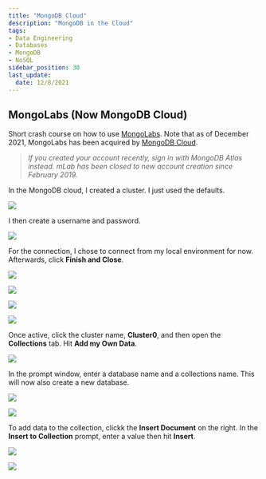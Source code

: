 ```yaml
---
title: "MongoDB Cloud"
description: "MongoDB in the Cloud"
tags: 
- Data Engineering
- Databases
- MongoDB
- NoSQL
sidebar_position: 30
last_update:
  date: 12/8/2021
---
```




## MongoLabs (Now MongoDB Cloud)

Short crash course on how to use [MongoLabs](https://mlab.com/).
Note that as of December 2021, MongoLabs has been acquired by [MongoDB Cloud](https://cloud.mongodb.com/v2#/org/61aeacf3cf271d40e56ae014/).

> *If you created your account recently, sign in with MongoDB Atlas instead. 
> mLab has been closed to new account creation since February 2019.*

In the MongoDB cloud, I created a cluster. I just used the defaults.

![](/img/docs/acme-mongodb.png)

I then create a username and password.

![](/img/docs/acme-mongo-uname-pw.png)

For the connection, I chose to connect from my local environment for now. Afterwards, click **Finish and Close**.

![](/img/docs/acme-mongo-localconnect.png)

![](/img/docs/acme-mongo-finish.png)

![](/img/docs/acme-mongo-provisioning.png)

![](/img/docs/acme-mongo-active.png)

Once active, click the cluster name, **Cluster0**, and then open the **Collections** tab. Hit **Add my Own Data**.

![](/img/docs/acme-mongo-new-collections.png)

In the prompt window, enter a database name and a collections name. This will now also create a new database.

![](/img/docs/acme-mongo-newdb-collect.png)

![](/img/docs/acme-mongo-newdb-active.png)

To add data to the collection, clickk the **Insert Document** on the right. In the **Insert to Collection** prompt, enter a value then hit **Insert**.

![](/img/docs/acme-mongo-newcollect-data.png)

![](/img/docs/acme-mongo-newcollect-data-2.png)
